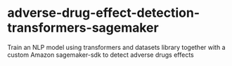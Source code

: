# adverse-drug-effect-detection-transformers-sagemaker
Train an NLP model using transformers and datasets library together with a custom Amazon sagemaker-sdk to detect adverse drugs effects
